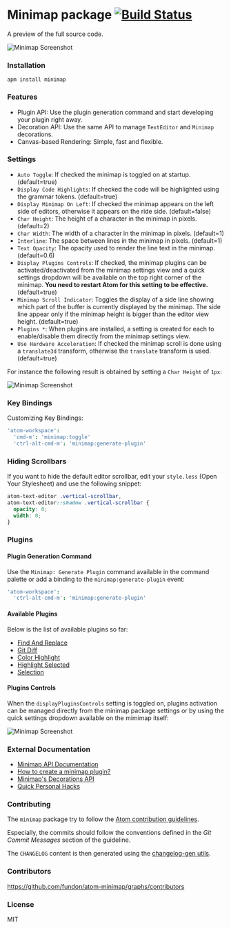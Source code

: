 # Minimap package [![Build Status](https://travis-ci.org/fundon/atom-minimap.svg?branch=master)](https://travis-ci.org/fundon/atom-minimap)

A preview of the full source code.

![Minimap Screenshot](https://github.com/fundon/atom-minimap/blob/master/screenshot.png?raw=true)

### Installation

```
apm install minimap
```

### Features

* Plugin API: Use the plugin generation command and start developing your plugin right away.
* Decoration API: Use the same API to manage `TextEditor` and `Minimap` decorations.
* Canvas-based Rendering: Simple, fast and flexible.

### Settings

* `Auto Toggle`: If checked the minimap is toggled on at startup. (default=true)
* `Display Code Highlights`: If checked the code will be highlighted using the grammar tokens. (default=true)
* `Display Minimap On Left`: If checked the minimap appears on the left side of editors, otherwise it appears on the ride side. (default=false)
* `Char Height`: The height of a character in the minimap in pixels. (default=2)
* `Char Width`: The width of a character in the minimap in pixels. (default=1)
* `Interline`: The space between lines in the minimap in pixels. (default=1)
* `Text Opacity`: The opacity used to render the line text in the minimap. (default=0.6)
* `Display Plugins Controls`: If checked, the minimap plugins can be activated/deactivated from the minimap settings view and a quick settings dropdown will be available on the top right corner of the minimap. **You need to restart Atom for this setting to be effective.** (default=true)
* `Minimap Scroll Indicator`: Toggles the display of a side line showing which part of the buffer is currently displayed by the minimap. The side line appear only if the minimap height is bigger than the editor view height. (default=true)
* `Plugins *`: When plugins are installed, a setting is created for each to enable/disable them directly from the minimap settings view.
* `Use Hardware Acceleration`: If checked the minimap scroll is done using a `translate3d` transform, otherwise the `translate` transform is used. (default=true)

For instance the following result is obtained by setting a `Char Height` of `1px`:

![Minimap Screenshot](https://github.com/fundon/atom-minimap/blob/master/screenshot-alternate.png?raw=true)

### Key Bindings

Customizing Key Bindings:

```cson
'atom-workspace':
  'cmd-m': 'minimap:toggle'
  'ctrl-alt-cmd-m': 'minimap:generate-plugin'
```

### Hiding Scrollbars

If you want to hide the default editor scrollbar, edit your `style.less` (Open Your Stylesheet) and use the following snippet:

```css
atom-text-editor .vertical-scrollbar,
atom-text-editor::shadow .vertical-scrollbar {
  opacity: 0;
  width: 0;
}
```

### Plugins

#### Plugin Generation Command

Use the `Minimap: Generate Plugin` command available in the command palette or add a binding to the `minimap:generate-plugin` event:

```cson
'atom-workspace':
  'ctrl-alt-cmd-m': 'minimap:generate-plugin'
```

#### Available Plugins

Below is the list of available plugins so far:

  * [Find And Replace](https://atom.io/packages/minimap-find-and-replace)
  * [Git Diff](https://atom.io/packages/minimap-git-diff)
  * [Color Highlight](https://atom.io/packages/minimap-color-highlight)
  * [Highlight Selected](https://atom.io/packages/minimap-highlight-selected)
  * [Selection](https://atom.io/packages/minimap-selection)

#### Plugins Controls

When the `displayPluginsControls` setting is toggled on, plugins activation can be managed directly from the minimap package settings or by using the quick settings dropdown available on the mimimap itself:

![Minimap Screenshot](https://github.com/fundon/atom-minimap/blob/master/plugins-list.gif?raw=true)

### External Documentation

* [Minimap API Documentation](http://abe33.github.io/atom-minimap/)
* [How to create a minimap plugin?](http://abe33.github.io/atom-minimap/docs/Plugins.md.html)
* [Minimap's Decorations API](http://abe33.github.io/atom-minimap/docs/Decorations.md.html)
* [Quick Personal Hacks](http://abe33.github.io/atom-minimap/docs/Quick-Personal-Hacks.md.html)

### Contributing

The `minimap` package try to follow the [Atom contribution guidelines](https://atom.io/docs/v0.177.0/contributing).

Especially, the commits should follow the conventions defined in the *Git Commit Messages* section of the guideline.

The `CHANGELOG` content is then generated using the [changelog-gen utils](https://github.com/abe33/changelog-gen).

### Contributors

https://github.com/fundon/atom-minimap/graphs/contributors

### License

MIT
